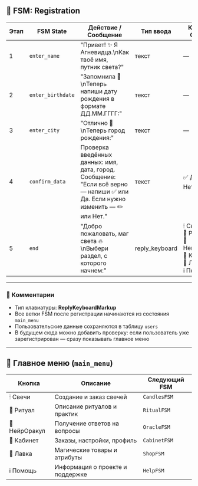 ## 📘 FSM: Registration

| Этап  | FSM State         | Действие / Сообщение                                                                                                              | Тип ввода      | Кнопки / Ответы                                                               | Следующий шаг                      | Комментарий            |
|-------|-------------------|-----------------------------------------------------------------------------------------------------------------------------------|----------------|-------------------------------------------------------------------------------|------------------------------------|------------------------|
| 1     | `enter_name`      | "Привет! ✨ Я Агневидца.\nКак твоё имя, путник света?"                                                                             | текст          | —                                                                             | `enter_birthdate`                  | Запрос имени           |
| 2     | `enter_birthdate` | "Запомнила 🌙\nТеперь напиши дату рождения в формате ДД.ММ.ГГГГ:"                                                                 | текст          | —                                                                             | `enter_city`                       | Запрос даты рождения   |
| 3     | `enter_city`      | "Отлично 🔮\nТеперь город рождения:"                                                                                              | текст          | —                                                                             | `confirm_data`                     | Запрос города          |
| 4     | `confirm_data`    | Проверка введённых данных: имя, дата, город. <br>Сообщение: "Если всё верно — напиши ✅ или Да. Если нужно изменить — ✏️ или Нет." | текст          | ✅ Да / ✏️ Нет                                                                 | конец регистрации или `enter_name` | Подтверждение данных   |
| 5     | `end`             | "Добро пожаловать, маг света 🔥\nВыбери раздел, с которого начнем:"                                                               | reply_keyboard | 🕯 Свечи<br>💞 Ритуал<br>🧠 НейрОракул<br>👤 Кабинет<br>🏺 Лавка<br>ℹ️ Помощь | `main_menu`                        | Переход в главное меню |

---

### 🧩 Комментарии

- Тип клавиатуры: **ReplyKeyboardMarkup**  
- Все ветки FSM после регистрации начинаются из состояния `main_menu`  
- Пользовательские данные сохраняются в таблицу `users`  
- В будущем сюда можно добавить проверку: если пользователь уже зарегистрирован — сразу показывать главное меню  

---

## 📘 Главное меню (`main_menu`)

| Кнопка        | Описание                         | Следующий FSM   |
|---------------|----------------------------------|-----------------|
| 🕯 Свечи      | Создание и заказ свечей          | `CandlesFSM`    |
| 💞 Ритуал     | Описание ритуалов и практик      | `RitualFSM`     |
| 🧠 НейрОракул | Получение ответов на вопросы     | `OracleFSM`     |
| 👤 Кабинет    | Заказы, настройки, профиль       | `CabinetFSM`    |
| 🏺 Лавка      | Магические товары и атрибуты     | `ShopFSM`       |
| ℹ️ Помощь     | Информация о проекте и поддержке | `HelpFSM`       |
